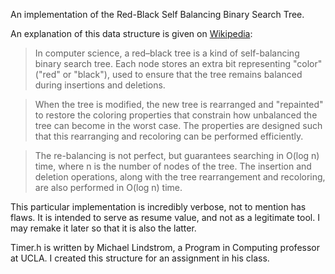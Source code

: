 An implementation of the Red-Black Self Balancing Binary Search Tree.

An explanation of this data structure is given on [Wikipedia](https://en.wikipedia.org/wiki/Red%E2%80%93black_tree):

>In computer science, a red–black tree is a kind of self-balancing binary search tree. 
>Each node stores an extra bit representing "color" ("red" or "black"), used to ensure that the tree remains balanced during insertions and deletions.

>When the tree is modified, the new tree is rearranged and "repainted" to restore the coloring properties that constrain how unbalanced the tree can 
>become in the worst case. The properties are designed such that this rearranging and recoloring can be performed efficiently.

>The re-balancing is not perfect, but guarantees searching in O(log n) time, where n is the number of nodes of the tree. The insertion and deletion 
>operations, along with the tree rearrangement and recoloring, are also performed in O(log n) time.

This particular implementation is incredibly verbose, not to mention has flaws. It is intended to serve as resume value, and not as
a legitimate tool. I may remake it later so that it is also the latter.

Timer.h is written by Michael Lindstrom, a Program in Computing professor at UCLA. I created this structure for an assignment in his class.
